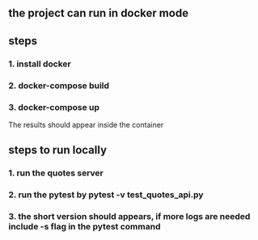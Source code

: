 ## the project can run in docker mode

## steps

### 1. install docker
### 2. docker-compose build
### 3. docker-compose up 

The results should appear inside the container

## steps to run locally

### 1. run the quotes server
### 2. run the pytest by pytest -v test_quotes_api.py
### 3. the short version should appears, if more logs are needed include -s flag in the pytest command
